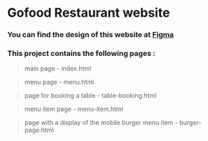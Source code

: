 # Gofood Restaurant website

### You can find the design of this website at [Figma](https://www.figma.com/design/GUICX3f0tRziRBb0GYRbaY/Gofood-layout?node-id=0-1&t=7JZCrrZHr3owK8UI-1)

### This project contains the following pages : 
> main page - index.html

> menu page - menu.html

> page for booking a table - table-booking.html

> menu item page - menu-item.html

> page with a display of the mobile burger menu item - burger-page.html
